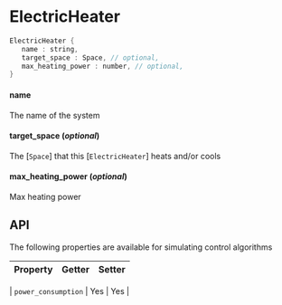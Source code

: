 # ElectricHeater



```rs
ElectricHeater {
   name : string,
   target_space : Space, // optional,
   max_heating_power : number, // optional,
}
```



#### name

  The name of the system




#### target_space (*optional*)

  The [`Space`] that this [`ElectricHeater`] heats and/or
  cools




#### max_heating_power (*optional*)

  Max heating power








## API

The following properties are available for simulating control algorithms

| Property | Getter | Setter |
|----------|--------|--------|

| `power_consumption` | Yes   | Yes |